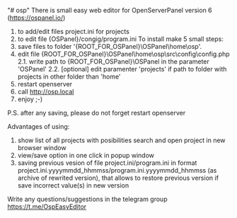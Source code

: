 "# osp" 
There is small easy web editor for OpenServerPanel version 6 (https://ospanel.io/) 
1. to add/edit files project.ini for projects
2. to edit file {OSPanel}/congig/program.ini
To install make 5 small steps:
1. save files to folder '{ROOT_FOR_OSPanel}\OSPanel\home\osp\'.
2. edit file {ROOT_FOR_OSPanel}\OSPanel\home\osp\src\config\config.php
2.1. write path to {ROOT_FOR_OSPanel}\OSPanel in the parameter 'OSPanel'
2.2. [optional] edit paramenter 'projects' if path to folder with projects in other folder than 'home'   
5. restart openserver
6. call http://osp.local
7. enjoy ;-)

P.S. after any saving, please do not forget restart openserver   

Advantages of using:
1. show list of all projects with posibilities search and open project in new browser window
2. view/save option in one click in popup window
3. saving previous vesion of file project.ini/program.ini in format project.ini.yyyymmdd_hhmmss/program.ini.yyyymmdd_hhmmss (as archive of rewrited version), that allows to restore previous version if save incorrect value(s) in new version  

Write any questions/suggestions in the telegram group https://t.me/OspEasyEditor


